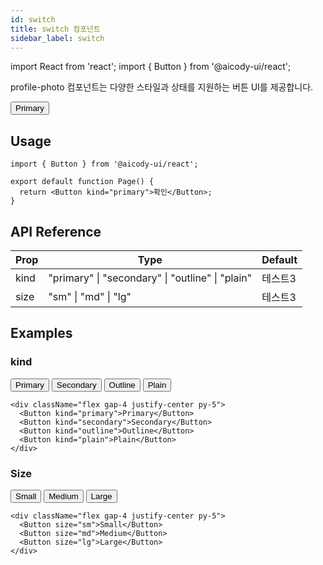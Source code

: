 ```yaml
---
id: switch
title: switch 컴포넌트
sidebar_label: switch
---
```


import React from 'react';
import { Button } from '@aicody-ui/react';

profile-photo 컴포넌트는 다양한 스타일과 상태를 지원하는 버튼 UI를 제공합니다.

<div className="flex gap-4 justify-center py-5">
  <Button kind="primary">Primary</Button>
</div>

## Usage

```tsx
import { Button } from '@aicody-ui/react';

export default function Page() {
  return <Button kind="primary">확인</Button>;
}
```

## API Reference

| Prop | Type                                             | Default |
| ---- | ------------------------------------------------ | ------- |
| kind | "primary" \| "secondary" \| "outline" \| "plain" | 테스트3 |
| size | "sm" \| "md" \| "lg"                             | 테스트3 |

## Examples

### kind

<div className="flex gap-4 justify-center py-5">
  <Button kind="primary">Primary</Button>
  <Button kind="secondary">Secondary</Button>
  <Button kind="outline">Outline</Button>
  <Button kind="plain">Plain</Button>
</div>

```tsx
<div className="flex gap-4 justify-center py-5">
  <Button kind="primary">Primary</Button>
  <Button kind="secondary">Secondary</Button>
  <Button kind="outline">Outline</Button>
  <Button kind="plain">Plain</Button>
</div>
```

### Size

<div className="flex gap-4 justify-center py-5">
  <Button size="sm">Small</Button>
  <Button size="md">Medium</Button>
  <Button size="lg">Large</Button>
</div>

```tsx
<div className="flex gap-4 justify-center py-5">
  <Button size="sm">Small</Button>
  <Button size="md">Medium</Button>
  <Button size="lg">Large</Button>
</div>
```
